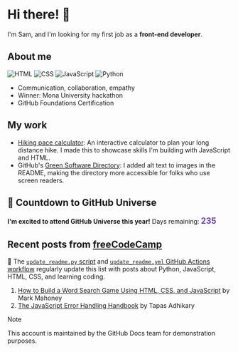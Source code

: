 # Hi there! 👋

I'm Sam, and I'm looking for my first job as a **front-end developer**.

## About me

![HTML](https://img.shields.io/badge/-HTML-E34F26?style=flat-square&logo=html5&logoColor=white)
![CSS](https://img.shields.io/badge/-CSS-1572B6?style=flat-square&logo=css3&logoColor=white)
![JavaScript](https://img.shields.io/badge/-JavaScript-F7DF1E?style=flat-square&logo=javascript&logoColor=black)
![Python](https://img.shields.io/badge/Python-FFD43B?style=flat-square&logo=python&logoColor=blue)

* Communication, collaboration, empathy
* Winner: Mona University hackathon
* GitHub Foundations Certification

## My work

* [Hiking pace calculator](https://new2code.github.io/hiking-pace-calculator/): An interactive calculator to plan your long distance hike. I made this to showcase skills I'm building with JavaScript and HTML. 
* GitHub's [Green Software Directory](https://github.com/github/GreenSoftwareDirectory): I added alt text to images in the README, making the directory more accessible for folks who use screen readers.

## 🚀 Countdown to GitHub Universe

**I'm excited to attend GitHub Universe this year!**
Days remaining: <span id="countdown" style="font-size:1.3em; color:#6e40c9; font-weight:bold">235</span>

## Recent posts from [freeCodeCamp](https://www.freecodecamp.org/news/)
🤖 The [`update_readme.py` script](./update_readme.py) and [`update_readme.yml` GitHub Actions workflow](.github/workflows/update_readme.yml) regularly update this list with posts about Python, JavaScript, HTML, CSS, and learning coding.

1. <a href='https://www.freecodecamp.org/news/build-a-word-search-game-using-html-css-and-javascript/'>How to Build a Word Search Game Using HTML, CSS, and JavaScript</a> by Mark Mahoney
2. <a href='https://www.freecodecamp.org/news/the-javascript-error-handling-handbook/'>The JavaScript Error Handling Handbook</a> by Tapas Adhikary

> [!NOTE]
> This account is maintained by the GitHub Docs team for demonstration purposes.
